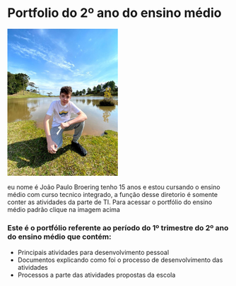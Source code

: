 # Portfolio do 2º ano do ensino médio

[<img src="eu.jpeg" width="250">](https://sites.google.com/view/portfolio-joao-paulo-broering/in%C3%ADcio)

eu nome é João Paulo Broering tenho 15 anos e estou cursando o ensino médio com curso tecnico integrado, a função desse diretorio é somente conter as atividades da parte de TI. Para acessar o portfólio do ensino médio padrão clique na imagem acima



### Este é o portfólio referente ao período do 1º trimestre do 2º ano do ensino médio que contém:
* Principais atividades para desenvolvimento pessoal
* Documentos explicando como foi o processo de desenvolvimento das atividades
* Processos a parte das atividades propostas da escola
